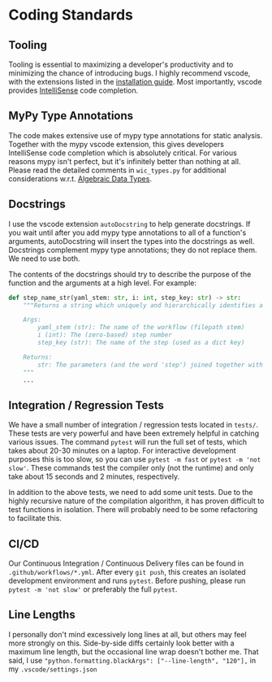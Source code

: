 # Coding Standards

## Tooling

Tooling is essential to maximizing a developer's productivity and to minimizing the chance of introducing bugs. I highly recommend vscode, with the extensions listed in the [installation guide](../installguide.md#intellisense-code-completion). Most importantly, vscode provides [IntelliSense](https://code.visualstudio.com/docs/editor/intellisense) code completion.

## MyPy Type Annotations

The code makes extensive use of mypy type annotations for static analysis. Together with the mypy vscode extension, this gives developers IntelliSense code completion which is absolutely critical. For various reasons mypy isn't perfect, but it's infinitely better than nothing at all. Please read the detailed comments in `wic_types.py` for additional considerations w.r.t. [Algebraic Data Types](https://en.wikipedia.org/wiki/Algebraic_data_type).

## Docstrings

I use the vscode extension `autoDocstring` to help generate docstrings. If you wait until after you add mypy type annotations to all of a function's arguments, autoDocstring will insert the types into the docstrings as well. Docstrings complement mypy type annotations; they do not replace them. We need to use both.

The contents of the docstrings should try to describe the purpose of the function and the arguments at a high level. For example:

```python
def step_name_str(yaml_stem: str, i: int, step_key: str) -> str:
    """Returns a string which uniquely and hierarchically identifies a step in a workflow

    Args:
        yaml_stem (str): The name of the workflow (filepath stem)
        i (int): The (zero-based) step number
        step_key (str): The name of the step (used as a dict key)

    Returns:
        str: The parameters (and the word 'step') joined together with double underscores
    """
    ...
```

## Integration / Regression Tests

We have a small number of integration / regression tests located in `tests/`. These tests are very powerful and have been extremely helpful in catching various issues. The command `pytest` will run the full set of tests, which takes about 20-30 minutes on a laptop. For interactive development purposes this is too slow, so you can use `pytest -m fast` or `pytest -m 'not slow'`. These commands test the compiler only (not the runtime) and only take about 15 seconds and 2 minutes, respectively.

In addition to the above tests, we need to add some unit tests. Due to the highly recursive nature of the compilation algorithm, it has proven difficult to test functions in isolation. There will probably need to be some refactoring to facilitate this.

## CI/CD

Our Continuous Integration / Continuous Delivery files can be found in `.github/workflows/*.yml`. After every `git push`, this creates an isolated development environment and runs `pytest`. Before pushing, please run `pytest -m 'not slow'` or preferably the full `pytest`.

## Line Lengths

I personally don't mind excessively long lines at all, but others may feel more strongly on this. Side-by-side diffs certainly look better with a maximum line length, but the occasional line wrap doesn't bother me. That said, I use `"python.formatting.blackArgs": ["--line-length", "120"],` in my `.vscode/settings.json`
